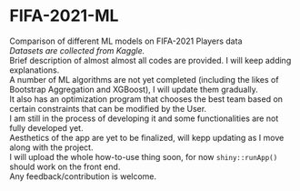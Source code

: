 # FIFA-2021-ML
Comparison of different ML models on FIFA-2021 Players data <br>
*Datasets are collected from Kaggle.* <br>
Brief description of almost almost all codes are provided. I will keep adding explanations. <br>
A number of ML algorithms are not yet completed (including the likes of Bootstrap Aggregation and XGBoost), I will update them gradually. <br>
It also has an optimization program that chooses the best team based on certain constraints that can be modified by the User.<br>
I am still in the process of developing it and some functionalities are not fully developed yet. <br>
Aesthetics of the app are yet to be finalized, will kepp updating as I move along with the project. <br>
I will upload the whole how-to-use thing soon, for now `shiny::runApp()` should work on the front end. <br>
Any feedback/contribution is welcome.
